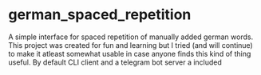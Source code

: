 # german_spaced_repetition

A simple interface for spaced repetition of manually added german words. This project was created for fun and learning but I tried (and will continue) to make it atleast somewhat usable in case anyone finds this kind of thing useful. By default CLI client and a telegram bot server a included
